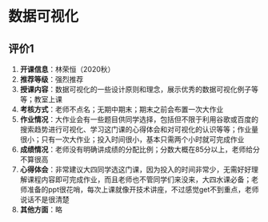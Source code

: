 # 数据可视化

## 评价1

1. **开课信息**：林荣恒（2020秋）
2. **推荐等级**：强烈推荐
3. **授课内容**：数据可视化的一些设计原则和理念，展示优秀的数据可视化例子等等；教室上课
4. **考核方式**：老师不点名；无期中期末；期末之前会布置一次大作业
5. **作业情况**：大作业会有一些题目供同学选择，包括但不限于利用谷歌或百度的搜索趋势进行可视化、学习这门课的心得体会和对可视化的认识等等；作业量很小；只有一次大作业；投入时间很小，基本只需两个小时就可完成作业
6. **成绩情况**：老师没有明确讲成绩的分配比例；分数大概在85分以上，老师给分不算很高
7. **心得体会**：非常建议大四同学选这门课，因为投入的时间非常少，无需好好理解课程内容即可完成作业，而且老师也不管同学们来没来，大四水课必备；老师准备的ppt很花哨，每次上课就像开技术讲座，不过感觉get不到重点，老师说话不是很清楚
8. **其他方面**：略
